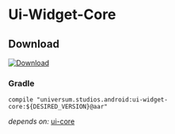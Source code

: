 Ui-Widget-Core
===============

## Download ##
[![Download](https://api.bintray.com/packages/universum-studios/android/universum.studios.android%3Aui/images/download.svg)](https://bintray.com/universum-studios/android/universum.studios.android%3Aui/_latestVersion)

### Gradle ###

    compile "universum.studios.android:ui-widget-core:${DESIRED_VERSION}@aar"

_depends on:_
[ui-core](https://github.com/universum-studios/android_ui/tree/master/library-core)